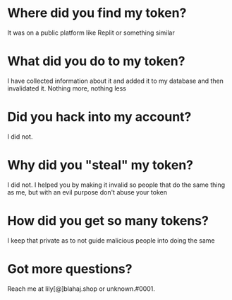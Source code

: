 # Where did you find my token?
It was on a public platform like Replit or something similar

# What did you do to my token?
I have collected information about it and added it to my database and then invalidated it. Nothing more, nothing less

# Did you hack into my account?
I did not. 

# Why did you "steal" my token?
I did not. I helped you by making it invalid so people that do the same thing as me, but with an evil purpose don't abuse your token

# How did you get so many tokens?
I keep that private as to not guide malicious people into doing the same

# Got more questions?
Reach me at lily[@]blahaj.shop or unknown.#0001. 
